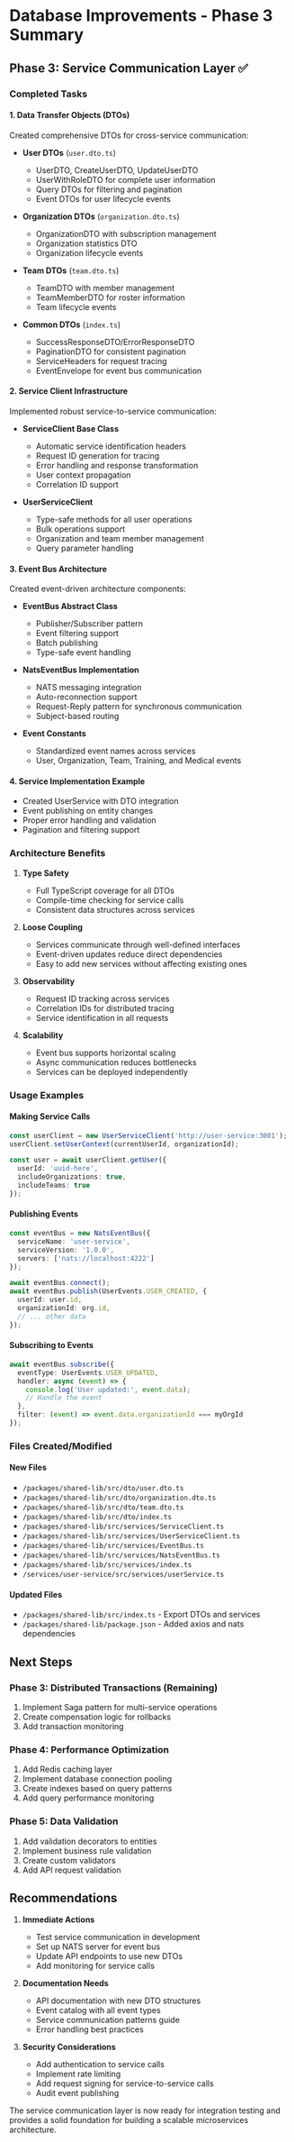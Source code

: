 # Database Improvements - Phase 3 Summary

## Phase 3: Service Communication Layer ✅

### Completed Tasks

#### 1. Data Transfer Objects (DTOs)
Created comprehensive DTOs for cross-service communication:

- **User DTOs** (`user.dto.ts`)
  - UserDTO, CreateUserDTO, UpdateUserDTO
  - UserWithRoleDTO for complete user information
  - Query DTOs for filtering and pagination
  - Event DTOs for user lifecycle events

- **Organization DTOs** (`organization.dto.ts`)
  - OrganizationDTO with subscription management
  - Organization statistics DTO
  - Organization lifecycle events

- **Team DTOs** (`team.dto.ts`)
  - TeamDTO with member management
  - TeamMemberDTO for roster information
  - Team lifecycle events

- **Common DTOs** (`index.ts`)
  - SuccessResponseDTO/ErrorResponseDTO
  - PaginationDTO for consistent pagination
  - ServiceHeaders for request tracing
  - EventEnvelope for event bus communication

#### 2. Service Client Infrastructure
Implemented robust service-to-service communication:

- **ServiceClient Base Class**
  - Automatic service identification headers
  - Request ID generation for tracing
  - Error handling and response transformation
  - User context propagation
  - Correlation ID support

- **UserServiceClient**
  - Type-safe methods for all user operations
  - Bulk operations support
  - Organization and team member management
  - Query parameter handling

#### 3. Event Bus Architecture
Created event-driven architecture components:

- **EventBus Abstract Class**
  - Publisher/Subscriber pattern
  - Event filtering support
  - Batch publishing
  - Type-safe event handling

- **NatsEventBus Implementation**
  - NATS messaging integration
  - Auto-reconnection support
  - Request-Reply pattern for synchronous communication
  - Subject-based routing

- **Event Constants**
  - Standardized event names across services
  - User, Organization, Team, Training, and Medical events

#### 4. Service Implementation Example
- Created UserService with DTO integration
- Event publishing on entity changes
- Proper error handling and validation
- Pagination and filtering support

### Architecture Benefits

1. **Type Safety**
   - Full TypeScript coverage for all DTOs
   - Compile-time checking for service calls
   - Consistent data structures across services

2. **Loose Coupling**
   - Services communicate through well-defined interfaces
   - Event-driven updates reduce direct dependencies
   - Easy to add new services without affecting existing ones

3. **Observability**
   - Request ID tracking across services
   - Correlation IDs for distributed tracing
   - Service identification in all requests

4. **Scalability**
   - Event bus supports horizontal scaling
   - Async communication reduces bottlenecks
   - Services can be deployed independently

### Usage Examples

#### Making Service Calls
```typescript
const userClient = new UserServiceClient('http://user-service:3001');
userClient.setUserContext(currentUserId, organizationId);

const user = await userClient.getUser({
  userId: 'uuid-here',
  includeOrganizations: true,
  includeTeams: true
});
```

#### Publishing Events
```typescript
const eventBus = new NatsEventBus({
  serviceName: 'user-service',
  serviceVersion: '1.0.0',
  servers: ['nats://localhost:4222']
});

await eventBus.connect();
await eventBus.publish(UserEvents.USER_CREATED, {
  userId: user.id,
  organizationId: org.id,
  // ... other data
});
```

#### Subscribing to Events
```typescript
await eventBus.subscribe({
  eventType: UserEvents.USER_UPDATED,
  handler: async (event) => {
    console.log('User updated:', event.data);
    // Handle the event
  },
  filter: (event) => event.data.organizationId === myOrgId
});
```

### Files Created/Modified

#### New Files
- `/packages/shared-lib/src/dto/user.dto.ts`
- `/packages/shared-lib/src/dto/organization.dto.ts`
- `/packages/shared-lib/src/dto/team.dto.ts`
- `/packages/shared-lib/src/dto/index.ts`
- `/packages/shared-lib/src/services/ServiceClient.ts`
- `/packages/shared-lib/src/services/UserServiceClient.ts`
- `/packages/shared-lib/src/services/EventBus.ts`
- `/packages/shared-lib/src/services/NatsEventBus.ts`
- `/packages/shared-lib/src/services/index.ts`
- `/services/user-service/src/services/userService.ts`

#### Updated Files
- `/packages/shared-lib/src/index.ts` - Export DTOs and services
- `/packages/shared-lib/package.json` - Added axios and nats dependencies

## Next Steps

### Phase 3: Distributed Transactions (Remaining)
1. Implement Saga pattern for multi-service operations
2. Create compensation logic for rollbacks
3. Add transaction monitoring

### Phase 4: Performance Optimization
1. Add Redis caching layer
2. Implement database connection pooling
3. Create indexes based on query patterns
4. Add query performance monitoring

### Phase 5: Data Validation
1. Add validation decorators to entities
2. Implement business rule validation
3. Create custom validators
4. Add API request validation

## Recommendations

1. **Immediate Actions**
   - Test service communication in development
   - Set up NATS server for event bus
   - Update API endpoints to use new DTOs
   - Add monitoring for service calls

2. **Documentation Needs**
   - API documentation with new DTO structures
   - Event catalog with all event types
   - Service communication patterns guide
   - Error handling best practices

3. **Security Considerations**
   - Add authentication to service calls
   - Implement rate limiting
   - Add request signing for service-to-service calls
   - Audit event publishing

The service communication layer is now ready for integration testing and provides a solid foundation for building a scalable microservices architecture.
